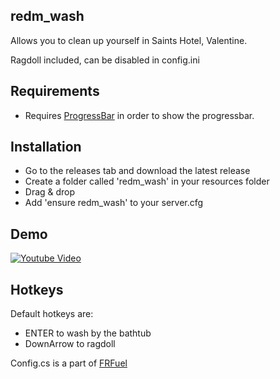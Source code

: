 ## redm_wash
Allows you to clean up yourself in Saints Hotel, Valentine.

Ragdoll included, can be disabled in config.ini

## Requirements
- Requires [ProgressBar](https://github.com/PokeSerGG/RedM-ProgressBar) in order to show the progressbar.

## Installation
* Go to the releases tab and download the latest release
* Create a folder called 'redm_wash' in your resources folder
* Drag & drop
* Add 'ensure redm_wash' to your server.cfg

## Demo
[![Youtube Video](http://i3.ytimg.com/vi/eYyhJ-jSqj0/maxresdefault.jpg)](https://youtu.be/eYyhJ-jSqj0)
## Hotkeys
Default hotkeys are:
* ENTER to wash by the bathtub
* DownArrow to ragdoll




Config.cs is a part of [FRFuel](https://github.com/thers/FRFuel)
